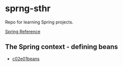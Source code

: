 # sprng-sthr
Repo for learning Spring projects.

[Spring Reference](https://docs.spring.io/spring-framework/docs/current/reference/html/core.html)

## The Spring context - defining beans
* [c02e01beans](c02e01beans)
